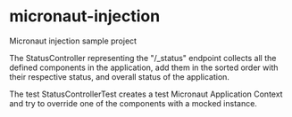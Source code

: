 # micronaut-injection
Micronaut injection sample project

The StatusController representing the "/_status" endpoint collects all the defined components in the application, add them in the sorted order with their respective status, and overall status of the application.

The test StatusControllerTest creates a test Micronaut Application Context and try to override one of the components with a mocked instance.
